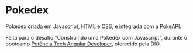 # Pokedex
Pokedex criada em Javascript, HTML e CSS, e integrada com a [PokeAPI](https://pokeapi.co/).

Feita para o desafio "Construindo uma Pokedex com Javascript", durante o bootcamp [Potência Tech Angular Developer](https://web.dio.me/track/potencia-tech-angular-developer-powered-ifood), oferecido pela DIO.
